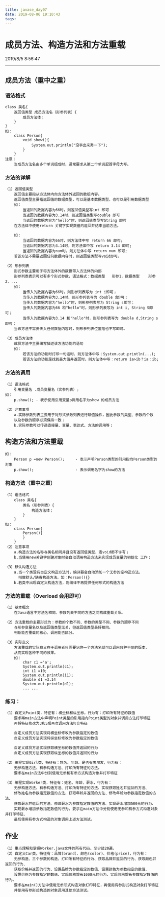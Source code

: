 ```yaml
---
title: javase_day07
date: 2019-08-06 19:10:43
tags:
---
```

# 成员方法、构造方法和方法重载

2019/8/5 8:56:47

-----

## 成员方法（重中之重）

### 语法格式
	class 类名{
		返回值类型 成员方法名（形参列表）{
			成员方法体；
		}
	}
	如：
		class Person{
			void show(){
				System.out.println("没事出来秀一下");
			}
		}
	注意：
		当成员方法名由多个单词组成时，通常要求从第二个单词起首字母大写。
		
		
### 方法的详解
	（1）返回值类型
		返回值主要指从方法体内向方法体外返回的数组内容。
		返回值类型主要指返回值的数据类型，可以是基本数据类型，也可以是引用数据类型
		如：
			当返回的数据内容为66时，则返回值类型写int 即可
			当返回的数据内容为3.14时，则返回值类型写double 即可
			当返回的数据内容为"hello"时，则返回值类型写String 即可
		在方法体中使用return 关键字实现数值的返回并结束当前方法。
		
		如：
			当返回的数据内容为66时，则方法体中写 return 66 即可;
			当返回的数据内容为3.14时，则方法体中写 return 3.14 即可;
			当返回的数据内容为num时，则方法体中写 return num 即可;
		若该方法不需要返回任何数据内容时，则返回值类型写void即可。
		
	（2）形参列表
		形式参数主要用于将方法体外的数据带入方法体的内部
		形参列表表示可以有多个形式参数，语法格式：数据类型	形参1，数据类型	形参2，...
		如：
			当传入的数据内容为66时，则形参列表写为 int i即可；
			当传入的数据内容为3.14时，则形参列表写为 double d即可；
			当传入的数据内容为"hello"时，则形参列表写为 String s即可；
			当传入的数据内容为66 和"hello"时，则形参列表写为 int i, String S即可；
			当传入的数据内容为3.14 和"hello"时，则形参列表写为 double d,String s即可；
		当该方法不需要传入任何数据内容时，则形参列表位置啥也不写即可。
		
	（3）成员方法体
		成员方法中主要编写描述该方法功能的语句
		如：
			若该方法的功能时打印一句话时，则方法体中写：System.out.println(...);
			若该方法的功能是找到最大值并返回时，则方法体中写：return ia>ib？ia：ib;
			
### 方法的调用
	（1）语法格式
		引用变量名 .成员变量名（实参列表）;
	如：
		p.show(); - 表示使用引用变量p调用名字为show 的成员方法
		
	（2）注意事项
		a.实际参数列表主要用于对形式参数列表进行赋值操作，因此参数的类型、参数的个数
		以及参数的顺序必须保持一致；
		b.实际参数可以传递直接量、变量、表达式、方法的调用等；
		
## 构造方法和方法重载

	如：
		Person p =new Person();		- 表示声明Person类型的引用指向Person类型的对象
		p.show();					- 表示调用名字为show的方法

### 构造方法（重中之重）
	（1）语法格式
		class 类名{
			类名（形参列表）{
				构造方法体；
			}
		}
	如：
		class Person{
			Person(){
			}
		}
	（2）注意事项
		a.构造方法的名称与类名相同并且没有返回值类型，连void都不许有；
		b.当使用new关键字创建对象时会自动调用构造方法来实现成员变量的初始化 工作；
		
	（3）默认构造方法
		a.当一个类没有自定义构造方法时，编译器会自动添加一个无参的空构造方法，
		  叫做默认/缺省构造方法，如：Person(){}
		b.若类中出现自定义构造方法，则编译不再提供任何形式的构造方法

### 方法的重载（Overload 会用即可）
	（1）基本概念
		在Java语言中方法名相同、参数列表不同的方法之间构成重载关系。
		
	（2）方法重载的主要形式为：参数的个数不同、参数的类型不同、参数的顺序不同
		与形参变量名以及返回值类型无关，但返回值类型最好相同。
		判断能否重载的核心，调用能否区分。
		
	（3）实际意义
		方法重载的实际意义在于调用者只需要记住一个方法名就可以调用各种不同的版本，
		从而实现各种不同的效果。
		如：
			char c1 ='a';
			System.out.println(c1);
			int i1 =10;
			System.out.println(i1);
			double d1 =3.14	
			System.out.println(d1);
			... ...
			

### 练习：
	（1）自定义Point类，特征有：横坐标和纵坐标，行为有：打印所有特征的数值
		要求再main方法中声明Point类型的引用指向Point类型的对象并调用方法打印特征
		再将特征修改为3和5后再次调用方法打印特征
		
		自定义成员方法实现将横坐标修改为参数指定的数值
		自定义成员方法实现将纵坐标修改为参数指定的数值
		
		自定义成员方法实现获取横坐标的数值并返回的行为
		自定义成员方法实现获取纵坐标的数值并返回的行为
	
	（2）编程实现Girl类，特征有：姓名、年龄、是否有男朋友，行为有：
		无参构造方法、有参构造方法、打印所有特征的方法。
		要求在main方法中分别使用无参和有参方式构造对象并打印特征
		
	（3）编程实现Worker类，特征有：姓名、年龄、薪水，行为有：
		无参构造方法、有参构造方法、打印所有特征的方法、实现获取姓名并返回的方法、
		修改姓名为参数指定数值的方法、获取年龄并返回的方法、修改年龄为参数指定数值的方法、
		获取薪水并返回的方法、修改薪水为参数指定数值的方法、实现薪水增加500元的行为、
		实现薪水增加参数指定数值的行为。要求在main方法中分别使用无参和有参方式构造对象并打印特征、
		最后使用有参方式构造的对象调用上述方法测试。	
		
## 作业
	（1）重点理解和掌握Worker.java文件的所有代码，至少敲20遍。
	（2）自定义Car类，特征有：品牌(brand)、颜色(color)、价格(price)，行为有：
		无参构造、三个参数的构造、打印所有特征的行为、获取品牌并返回的行为、获取颜色并返回的行为、
		获取价格并返回的行为、设置品牌为参数指定的数值、设置颜色为参数指定的数值、
		设置价格为参数指定的数值、实现价格增长1000元的行为、实现价格增长参数指定数值的行为。
		要求在main()方法中使用无参形式构造对象打印特征，再使用有参形式构造对象打印特征
		并使用有参形式构造的对象调用其他方法测试。 